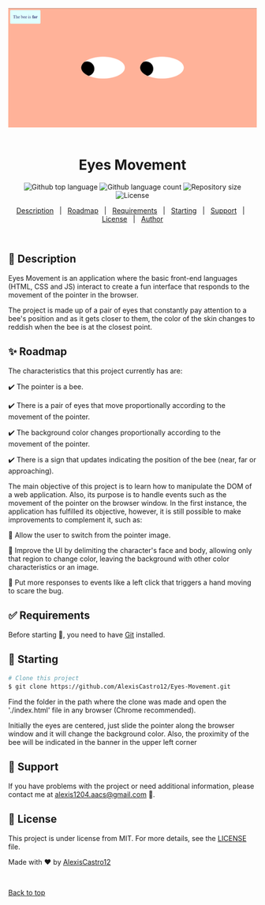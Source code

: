 <div align="center" id="top"> 
  <img src="./images/Eyes-Movement.png" alt="Eyes Movement" />
  &#xa0;
</div>

<h1 align="center">Eyes Movement</h1>

<p align="center">
  <img alt="Github top language" src="https://img.shields.io/github/languages/top/AlexisCastro12/Eyes-Movement?color=56BEB8">

  <img alt="Github language count" src="https://img.shields.io/github/languages/count/AlexisCastro12/Eyes-Movement?color=56BEB8">

  <img alt="Repository size" src="https://img.shields.io/github/repo-size/AlexisCastro12/Eyes-Movement?color=56BEB8">

  <img alt="License" src="https://img.shields.io/github/license/AlexisCastro12/Eyes-Movement?color=56BEB8">
</p>

<p align="center">
  <a href="#dart-description">Description</a> &#xa0; | &#xa0; 
  <a href="#sparkles-roadmap">Roadmap</a> &#xa0; | &#xa0;
  <a href="#white_check_mark-requirements">Requirements</a> &#xa0; | &#xa0;
  <a href="#checkered_flag-starting">Starting</a> &#xa0; | &#xa0;
  <a href="#wrench-support">Support</a> &#xa0; | &#xa0;
  <a href="#memo-license">License</a> &#xa0; | &#xa0;
  <a href="https://github.com/AlexisCastro12" target="_blank">Author</a>
</p>

<br>

## :dart: Description

Eyes Movement is an application where the basic front-end languages (HTML, CSS and JS) interact to create a fun interface that responds to the movement of the pointer in the browser.

The project is made up of a pair of eyes that constantly pay attention to a bee's position and as it gets closer to them, the color of the skin changes to reddish when the bee is at the closest point.

## :sparkles: Roadmap

The characteristics that this project currently has are:

:heavy_check_mark: The pointer is a bee.

:heavy_check_mark: There is a pair of eyes that move proportionally according to the movement of the pointer.

:heavy_check_mark: The background color changes proportionally according to the movement of the pointer.

:heavy_check_mark: There is a sign that updates indicating the position of the bee (near, far or approaching).

The main objective of this project is to learn how to manipulate the DOM of a web application. Also, its purpose is to handle events such as the movement of the pointer on the browser window. In the first instance, the application has fulfilled its objective, however, it is still possible to make improvements to complement it, such as:

:pushpin: Allow the user to switch from the pointer image.

:pushpin: Improve the UI by delimiting the character's face and body, allowing only that region to change color, leaving the background with other color characteristics or an image.

:pushpin: Put more responses to events like a left click that triggers a hand moving to scare the bug.

## :white_check_mark: Requirements

Before starting :checkered_flag:, you need to have [Git](https://git-scm.com) installed.

## :checkered_flag: Starting

```bash
# Clone this project
$ git clone https://github.com/AlexisCastro12/Eyes-Movement.git

```

Find the folder in the path where the clone was made and open the './index.html' file in any browser (Chrome recommended).

Initially the eyes are centered, just slide the pointer along the browser window and it will change the background color. Also, the proximity of the bee will be indicated in the banner in the upper left corner

## :wrench: Support

If you have problems with the project or need additional information, please contact me at <alexis1204.aacs@gmail.com> :e-mail:.

## :memo: License

This project is under license from MIT. For more details, see the [LICENSE](LICENSE) file.

Made with :heart: by <a href="https://github.com/AlexisCastro12" target="_blank">AlexisCastro12</a>

&#xa0;

<a href="#top">Back to top</a>
